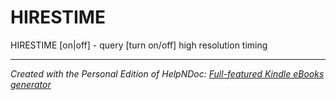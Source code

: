# HIRESTIME

HIRESTIME \[on\|off\] - query \[turn on/off\] high resolution timing


***
_Created with the Personal Edition of HelpNDoc: [Full-featured Kindle eBooks generator](<https://www.helpndoc.com/feature-tour/create-ebooks-for-amazon-kindle>)_
